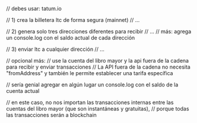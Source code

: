 // debes usar: tatum.io

// 1) crea la billetera ltc de forma segura (mainnet)
// ...

// 2) genera solo tres direcciones diferentes para recibir
// ...
// más: agrega un console.log con el saldo actual de cada dirección

// 3) enviar ltc a cualquier dirección
// ...

// opcional más:
// use la cuenta del libro mayor y la api fuera de la cadena para recibir y enviar transacciones
// La API fuera de la cadena no necesita "fromAddress" y también le permite establecer una tarifa específica

// sería genial agregar en algún lugar un console.log con el saldo de la cuenta actual

// en este caso, no nos importan las transacciones internas entre las cuentas del libro mayor (que son instantáneas y gratuitas),
// porque todas las transacciones serán a blockchain